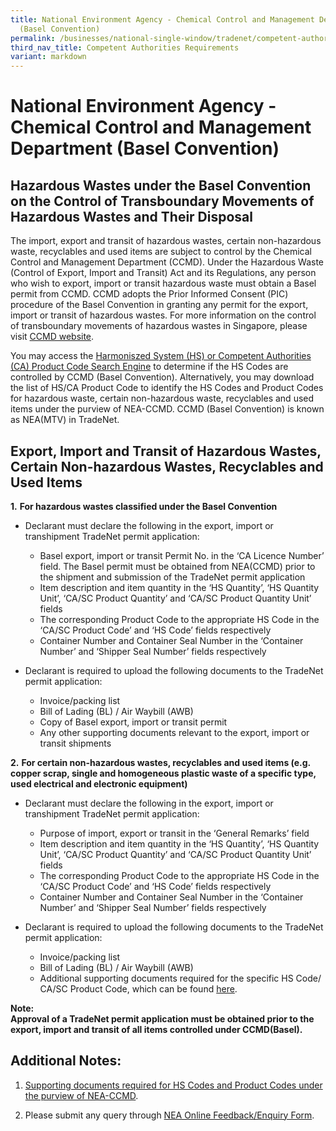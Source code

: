 ```yaml
---
title: National Environment Agency - Chemical Control and Management Department
  (Basel Convention)
permalink: /businesses/national-single-window/tradenet/competent-authorities-requirements/basel-convention/
third_nav_title: Competent Authorities Requirements
variant: markdown
---
```

# National Environment Agency - Chemical Control and Management Department (Basel Convention)

## Hazardous Wastes under the Basel Convention on the Control of Transboundary Movements of Hazardous Wastes and Their Disposal

The import, export and transit of hazardous wastes, certain non-hazardous waste, recyclables and used items are subject to control by the Chemical Control and Management Department (CCMD). Under the Hazardous Waste (Control of Export, Import and Transit) Act and its Regulations, any person who wish to export, import or transit hazardous waste must obtain a Basel permit from CCMD. CCMD adopts the Prior Informed Consent (PIC) procedure of the Basel Convention in granting any permit for the export, import or transit of hazardous wastes. For more information on the control of transboundary movements of hazardous wastes in Singapore, please visit [CCMD website](https://www.nea.gov.sg/corporate-functions/resources/legislation-international-law/multilateral-environmental-agreements/chemical-safety/basel-convention).

You may access the [Harmoniszed System (HS) or Competent Authorities (CA) Product Code Search Engine](https://www.tradenet.gov.sg/tradenet/portlets/search/searchHSCA/searchInitHSCA.do) to determine if the HS Codes are controlled by CCMD (Basel Convention). Alternatively, you may download the list of HS/CA Product Code to identify the HS Codes and Product Codes for hazardous waste, certain non-hazardous waste, recyclables and used items under the purview of NEA-CCMD. CCMD (Basel Convention) is known as NEA(MTV) in TradeNet.

## Export, Import and Transit of Hazardous Wastes, Certain Non-hazardous Wastes, Recyclables and Used Items

**1.**  **For hazardous wastes classified under the Basel Convention**
    
- Declarant must declare the following in the export, import or transhipment TradeNet permit application:
    -  Basel export, import or transit Permit No. in the ‘CA Licence Number’ field. The Basel permit must be obtained from NEA(CCMD) prior to the shipment and submission of the TradeNet permit application
    -  Item description and item quantity in the ‘HS Quantity’, ‘HS Quantity Unit’, ‘CA/SC Product Quantity’ and ‘CA/SC Product Quantity Unit’ fields
    - The corresponding Product Code to the appropriate HS Code in the ‘CA/SC Product Code’ and ‘HS Code’ fields respectively
    - Container Number and Container Seal Number in the ‘Container Number’ and ‘Shipper Seal Number’ fields respectively

- Declarant is required to upload the following documents to the TradeNet permit application:
     -  Invoice/packing list
     -  Bill of Lading (BL) / Air Waybill (AWB)
     -  Copy of Basel export, import or transit permit
     -  Any other supporting documents relevant to the export, import or transit shipments
 
    
**2.**  **For certain non-hazardous wastes, recyclables and used items (e.g. copper scrap, single and homogeneous plastic waste of a specific type, used electrical and electronic equipment)**

- Declarant must declare the following in the export, import or transhipment TradeNet permit application:
   - Purpose of import, export or transit in the ‘General Remarks’ field
   - Item description and item quantity in the ‘HS Quantity’, ‘HS Quantity Unit’, ‘CA/SC Product Quantity’ and ‘CA/SC Product Quantity Unit’ fields
   - The corresponding Product Code to the appropriate HS Code in the ‘CA/SC Product Code’ and ‘HS Code’ fields respectively
   - Container Number and Container Seal Number in the ‘Container Number’ and ‘Shipper Seal Number’ fields respectively

- Declarant is required to upload the following documents to the TradeNet permit application:
   - Invoice/packing list
   - Bill of Lading (BL) / Air Waybill (AWB)
   - Additional supporting documents required for the specific HS Code/ CA/SC Product Code, which can be found [here](https://www.nea.gov.sg/docs/default-source/tiw/ccmd-basel-product-codes.pdf).


**Note:  
Approval of a TradeNet permit application must be obtained prior to the export, import and transit of all items controlled under CCMD(Basel).**


## Additional Notes:

1.  [Supporting documents required for HS Codes and Product Codes under the purview of NEA-CCMD](https://www.nea.gov.sg/docs/default-source/tiw/ccmd-basel-product-codes.pdf).

2.  Please submit any query through [NEA Online Feedback/Enquiry Form](http://www.nea.gov.sg/feedback).